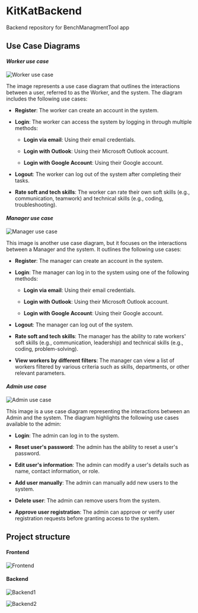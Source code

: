 # KitKatBackend
Backend repository for BenchManagmentTool app
## Use Case Diagrams
#### _Worker use case_
![Worker use case](https://drive.google.com/uc?id=1w2b-v7H8axXAj1-PASZBVUJkfNDfwgBV)

The image represents a use case diagram that outlines the interactions between a user, referred to as the Worker, and the system. The diagram includes the following use cases:

* **Register**: The worker can create an account in the system.

* **Login**: The worker can access the system by logging in through multiple methods:

    * **Login via email**: Using their email credentials.

    * **Login with Outlook**: Using their Microsoft Outlook account.

    * **Login with Google Account**: Using their Google account.

* **Logout**: The worker can log out of the system after completing their tasks.

* **Rate soft and tech skills**: The worker can rate their own soft skills (e.g., communication, teamwork) and technical skills (e.g., coding, troubleshooting).

#### _Manager use case_
![Manager use case](https://drive.google.com/uc?id=1KaM7wmiPGIk7Ehx5HZSuYa_medSx7a_G)

This image is another use case diagram, but it focuses on the interactions between a Manager and the system. It outlines the following use cases:

* **Register**: The manager can create an account in the system.

* **Login**: The manager can log in to the system using one of the following methods:

    * **Login via email**: Using their email credentials.

    * **Login with Outlook**: Using their Microsoft Outlook account.

    * **Login with Google Account**: Using their Google account.

* **Logout**: The manager can log out of the system.

* **Rate soft and tech skills**: The manager has the ability to rate workers' soft skills (e.g., communication, leadership) and technical skills (e.g., coding, problem-solving).

* **View workers by different filters**: The manager can view a list of workers filtered by various criteria such as skills, departments, or other relevant parameters.

#### _Admin use case_
![Admin use case](https://drive.google.com/uc?id-1Q7b-Bv_fjyOoXBpwATJrSUKhmAZg6dsH)

This image is a use case diagram representing the interactions between an Admin and the system. The diagram highlights the following use cases available to the admin:

* **Login**: The admin can log in to the system.

* **Reset user's password**: The admin has the ability to reset a user's password.

* **Edit user's information**: The admin can modify a user's details such as name, contact information, or role.

* **Add user manually**: The admin can manually add new users to the system.

* **Delete user**: The admin can remove users from the system.

* **Approve user registration**: The admin can approve or verify user registration requests before granting access to the system.

## Project structure
#### Frontend
![Frontend](https://drive.google.com/uc?id=1VQMT1DDeL9J251YMgJNjPwBDpVdAK_Sb)

#### Backend
![Backend1](https://drive.google.com/uc?id=1_uUYt3P2o3jDZUoicxk3qaR0U8EZrB8v)

![Backend2](https://drive.google.com/uc?id=1pAib6y3i605n0XEILGD6VidlHRlYwpck)
